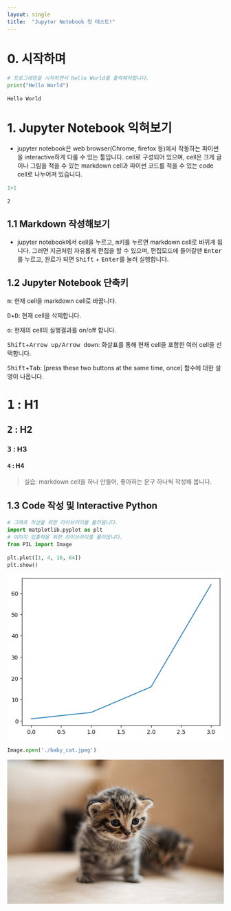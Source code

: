 ```yaml
---
layout: single
title:  "Jupyter Notebook 첫 테스트!"
---
```


# 0. 시작하며


```python
# 프로그래밍을 시작하면서 Hello World를 출력해야합니다.
print("Hello World")
```

    Hello World
    

# 1. Jupyter Notebook 익혀보기 

- jupyter notebook은 web browser(Chrome, firefox 등)에서 작동하는 파이썬을 interactive하게 다룰 수 있는 툴입니다. cell로 구성되어 있으며, cell은 크게 글이나 그림을 적을 수 있는 markdown cell과 파이썬 코드를 적을 수 있는 code cell로 나누어져 있습니다.


```python
1+1
```




    2



## 1.1 Markdown 작성해보기 

- jupyter notebook에서 cell을 누르고, <kbd>m</kbd>키를 누르면 markdown cell로 바뀌게 됩니다. 그러면 지금처럼 자유롭게 편집을 할 수 있으며, 편집모드에 들어갈땐 <kbd>Enter</kbd>를 누르고, 완료가 되면 <kbd>Shift</kbd> + <kbd>Enter</kbd>를 눌러 실행합니다.

## 1.2 Jupyter Notebook 단축키 

<kbd>m</kbd>: 현재 cell을 markdown cell로 바꿉니다.

<kbd>D</kbd>+<kbd>D</kbd>: 현재 cell을 삭제합니다.

<kbd>o</kbd>: 현재의 cell의 실행결과를 on/off 합니다.

<kbd>Shift</kbd>+<kbd>Arrow up/Arrow down</kbd>: 화살표를 통해 현재 cell을 포함한 여러 cell을 선택합니다.

<kbd>Shift</kbd>+<kbd>Tab</kbd>: [press these two buttons at the same time, once] 함수에 대한 설명이 나옵니다.

# <kbd>1</kbd> : H1

## <kbd>2</kbd> : H2

### <kbd>3</kbd> : H3

#### <kbd>4</kbd> : H4

> 실습: markdown cell을 하나 만들어, 좋아하는 문구 하나씩 작성해 봅니다.




## 1.3 Code 작성 및 Interactive Python 


```python
# 그래프 작성을 위한 라이브러리를 불러옵니다.
import matplotlib.pyplot as plt
# 이미지 입출력을 위한 라이브러리를 불러옵니다.
from PIL import Image
```


```python
plt.plot([1, 4, 16, 64])
plt.show()
```


    
![png](../images/output_17_0.png)
    



```python
Image.open('./baby_cat.jpeg')
```




    
![png](../images/output_18_0.png)
    




```python

```
